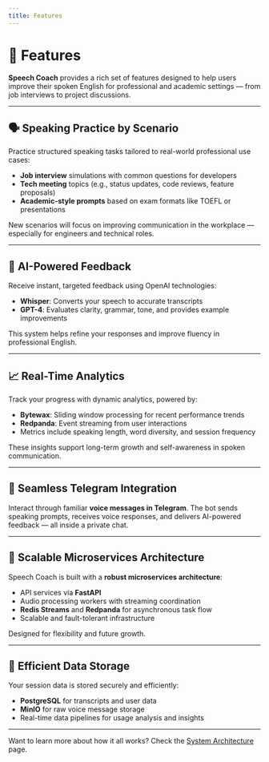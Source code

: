 ```yaml
---
title: Features
---
```


# 🚀 Features

**Speech Coach** provides a rich set of features designed to help users improve their spoken English for professional and academic settings — from job interviews to project discussions.

---

## 🗣️ Speaking Practice by Scenario

Practice structured speaking tasks tailored to real-world professional use cases:

- **Job interview** simulations with common questions for developers
- **Tech meeting** topics (e.g., status updates, code reviews, feature proposals)
- **Academic-style prompts** based on exam formats like TOEFL or presentations

New scenarios will focus on improving communication in the workplace — especially for engineers and technical roles.

---

## 🤖 AI-Powered Feedback

Receive instant, targeted feedback using OpenAI technologies:

- **Whisper**: Converts your speech to accurate transcripts
- **GPT-4**: Evaluates clarity, grammar, tone, and provides example improvements

This system helps refine your responses and improve fluency in professional English.

---

## 📈 Real-Time Analytics

Track your progress with dynamic analytics, powered by:

- **Bytewax**: Sliding window processing for recent performance trends
- **Redpanda**: Event streaming from user interactions
- Metrics include speaking length, word diversity, and session frequency

These insights support long-term growth and self-awareness in spoken communication.

---

## 📲 Seamless Telegram Integration

Interact through familiar **voice messages in Telegram**. The bot sends speaking prompts, receives voice responses, and delivers AI-powered feedback — all inside a private chat.

---

## 🧱 Scalable Microservices Architecture

Speech Coach is built with a **robust microservices architecture**:

- API services via **FastAPI**
- Audio processing workers with streaming coordination
- **Redis Streams** and **Redpanda** for asynchronous task flow
- Scalable and fault-tolerant infrastructure

Designed for flexibility and future growth.

---

## 💾 Efficient Data Storage

Your session data is stored securely and efficiently:

- **PostgreSQL** for transcripts and user data
- **MinIO** for raw voice message storage
- Real-time data pipelines for usage analysis and insights

---

Want to learn more about how it all works? Check the [System Architecture](./docs/architecture/overview) page.

